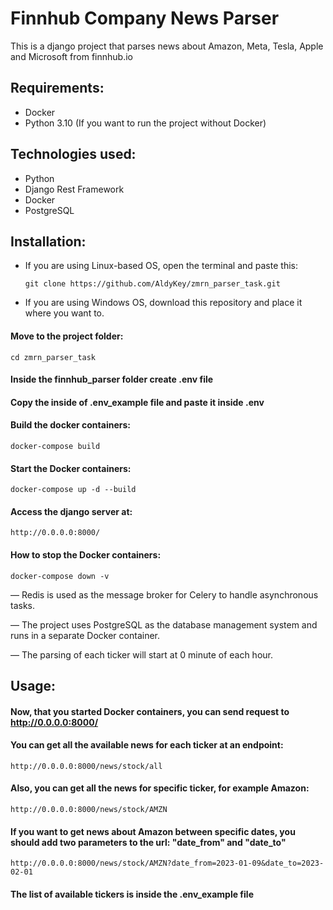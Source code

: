 # Finnhub Company News Parser

This is a django project that parses news about Amazon, Meta, Tesla, Apple and Microsoft from finnhub.io

## Requirements: ##
- Docker
- Python 3.10 (If you want to run the project without Docker)

## Technologies used: ##
- Python
- Django Rest Framework
- Docker
- PostgreSQL

## Installation: ##
- If you are using Linux-based OS, open the terminal and paste this:

  ```
  git clone https://github.com/AldyKey/zmrn_parser_task.git
  ```
- If you are using Windows OS, download this repository and place it where you want to.
  
#### Move to the project folder: ####

  ```
  cd zmrn_parser_task
  ```
#### Inside the finnhub_parser folder create .env file ####

#### Copy the inside of .env_example file and paste it inside .env ####

#### Build the docker containers: ####

  ```
  docker-compose build
  ```
#### Start the Docker containers: ####

  ```
  docker-compose up -d --build 
  ```
#### Access the django server at: ####

  ```
  http://0.0.0.0:8000/
  ```
#### How to stop the Docker containers: ####

  ```
  docker-compose down -v
  ```
&mdash; Redis is used as the message broker for Celery to handle asynchronous tasks. 

&mdash; The project uses PostgreSQL as the database management system and runs in a separate Docker container. 

&mdash; The parsing of each ticker will start at 0 minute of each hour. 

## Usage: ##

#### Now, that you started Docker containers, you can send request to http://0.0.0.0:8000/ ####
#### You can get all the available news for each ticker at an endpoint: #### 
  ```
  http://0.0.0.0:8000/news/stock/all
  ```
#### Also, you can get all the news for specific ticker, for example Amazon: ####
  ```
  http://0.0.0.0:8000/news/stock/AMZN
  ```
#### If you want to get news about Amazon between specific dates, you should add two parameters to the url: "date_from" and "date_to" ####
  ```
  http://0.0.0.0:8000/news/stock/AMZN?date_from=2023-01-09&date_to=2023-02-01
  ```

#### The list of available tickers is inside the .env_example file ####
